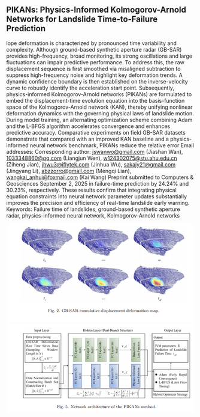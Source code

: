 ## PIKANs: Physics-Informed Kolmogorov-Arnold Networks for Landslide Time-to-Failure Prediction

lope deformation is characterized by pronounced time variability and complexity. Although ground-based synthetic aperture radar (GB-SAR) provides
high-frequency, broad monitoring, its strong oscillations and large fluctuations
can impair predictive performance. To address this, the raw displacement sequence is first smoothed via misaligned subtraction to suppress high-frequency
noise and highlight key deformation trends. A dynamic confidence boundary
is then established on the inverse-velocity curve to robustly identify the acceleration start point. Subsequently, physics-informed Kolmogorov-Arnold networks (PIKANs) are formulated to embed the displacement-time evolution equation into the basis-function space of the Kolmogorov-Arnold network (KAN),
thereby unifying nonlinear deformation dynamics with the governing physical
laws of landslide motion. During model training, an alternating optimization
scheme combining Adam and the L-BFGS algorithm accelerates convergence
and enhances predictive accuracy. Comparative experiments on field GB-SAR
datasets demonstrate that compared with an improved KAN baseline and a
physics-informed neural network benchmark, PIKANs reduce the relative error
Email addresses: Corresponding author: jswanwo@gmail.com (Jiashan Wan),
1033348860@qq.com (Liangjun Wen), w124302075@stu.ahu.edu.cn (Ziheng Jian),
jhwu3@iflytek.com (Jinhua Wu), sakajy21@gmail.com (Jingyang Li), abzzorro@gmail.com
(Mengqi Lian), wangkai_anhui@foxmail.com (Kai Wang)
Preprint submitted to Computers & Geosciences September 2, 2025
in failure-time prediction by 24.24% and 30.23%, respectively. These results
confirm that integrating physical equation constraints into neural network parameter updates substantially improves the precision and efficiency of real-time
landslide early warning.
Keywords: Failure time of landslides, ground-based synthetic aperture radar,
physics-informed neural network, Kolmogorov-Arnold networks

<div align="center">
  <img src="imgs/1.png" alt="Example Image" width="500" />
</div>

<div align="center">
  <img src="imgs/2.png" alt="Example Image" width="500" />
</div>






